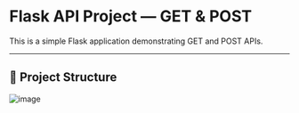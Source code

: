#  Flask API Project — GET & POST

This is a simple Flask application demonstrating GET and POST APIs.

---

## 📁 Project Structure

![image](https://github.com/user-attachments/assets/cc4a2a57-1a2a-4cb4-b7fe-93db48257b20)



